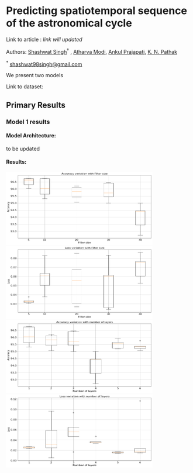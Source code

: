 # Predicting spatiotemporal sequence of the astronomical cycle 

Link to article : *link will updated*

Authors: [Shashwat Singh](https://github.com/SSingh087/)<sup>†</sup> , [Atharva Modi](https://github.com/AntiNeutrino03), [Ankul Prajapati](https://www.researchgate.net/profile/Ankul_Prajapati), [K. N. Pathak](https://www.researchgate.net/profile/Kamlesh_Pathak)

<sup>†</sup> shashwat98singh@gmail.com 

We present two models 

Link to dataset:

## Primary Results

### Model 1 results

#### Model Architecture:
to be updated

#### Results:

<img src="https://github.com/SSingh087/seq-pred/blob/main/1.png" width="400" height="200"><img src="https://github.com/SSingh087/seq-pred/blob/main/2.png" width="400" height="200">
<img src="https://github.com/SSingh087/seq-pred/blob/main/4.png" width="400" height="200"><img src="https://github.com/SSingh087/seq-pred/blob/main/3.png" width="400" height="200">
